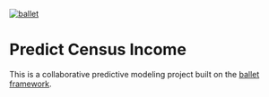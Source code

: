[![ballet](https://img.shields.io/static/v1?label=built%20with&message=ballet&color=FCDD35)](https://github.com/HDI-Project/ballet)

# Predict Census Income

This is a collaborative predictive modeling project built on the [ballet framework](https://github.com/HDI-Project/ballet).
